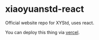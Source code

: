 # xiaoyuanstd-react
Official website repo for XYStd, uses react.

You can deploy this thing via [vercel](https://vercel.com).

